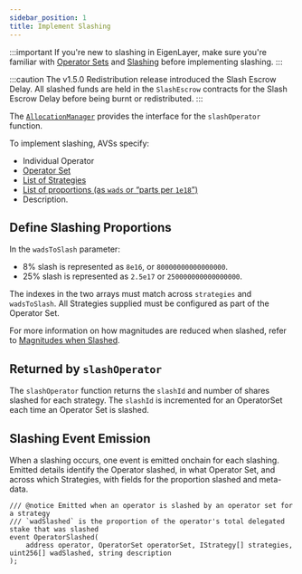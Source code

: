 ```yaml
---
sidebar_position: 1
title: Implement Slashing
---
```


:::important
If you're new to slashing in EigenLayer, make sure you're familiar with [Operator Sets](../../../../eigenlayer/concepts/operator-sets/operator-sets-concept.md)
and [Slashing](../../../../eigenlayer/concepts/slashing/slashing-concept.md) before implementing slashing.
:::

:::caution
The v1.5.0 Redistribution release introduced the Slash Escrow Delay. All slashed funds are held in the `SlashEscrow` contracts
for the Slash Escrow Delay before being burnt or redistributed.
:::

The [`AllocationManager`](https://github.com/Layr-Labs/eigenlayer-contracts/blob/main/src/contracts/interfaces/IAllocationManager.sol) provides the interface for the `slashOperator` function.

To implement slashing, AVSs specify:
* Individual Operator
* [Operator Set](../../../../eigenlayer/concepts/operator-sets/operator-sets-concept.md)
* [List of Strategies](../../../../eigenlayer/concepts/operator-sets/strategies-and-magnitudes)
* [List of proportions (as `wads` or “parts per `1e18`”)](../../../../eigenlayer/concepts/operator-sets/strategies-and-magnitudes)
* Description. 

## Define Slashing Proportions

In the `wadsToSlash` parameter: 
* 8% slash is represented as `8e16`, or `80000000000000000`. 
* 25% slash is represented as `2.5e17` or `250000000000000000`. 

The indexes in the two arrays must match across `strategies` and `wadsToSlash`. All Strategies supplied must be configured 
as part of the Operator Set.

For more information on how magnitudes are reduced when slashed, refer to [Magnitudes when Slashed](../../../../eigenlayer/concepts/slashing/magnitudes-when-slashed.md).

## Returned by `slashOperator`

The `slashOperator` function returns the `slashId` and number of shares slashed for each strategy. The `slashId` is 
incremented for an OperatorSet each time an Operator Set is slashed.

## Slashing Event Emission

When a slashing occurs, one event is emitted onchain for each slashing. Emitted details identify the Operator
slashed, in what Operator Set, and across which Strategies, with fields for the proportion slashed and meta-data.
```
/// @notice Emitted when an operator is slashed by an operator set for a strategy
/// `wadSlashed` is the proportion of the operator's total delegated stake that was slashed
event OperatorSlashed(
    address operator, OperatorSet operatorSet, IStrategy[] strategies, uint256[] wadSlashed, string description
);
```